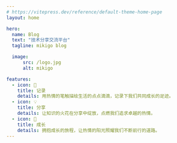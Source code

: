 ```yaml
---
# https://vitepress.dev/reference/default-theme-home-page
layout: home

hero:
  name: Blog
  text: "技术分享交流平台"
  tagline: mikigo blog

  image:
      src: /logo.jpg
      alt: mikigo

features:
  - icon: 📝
    title: 记录
    details: 用热情的笔触描绘生活的点点滴滴，记录下我们共同成长的足迹。
  - icon: 💡
    title: 分享
    details: 让知识的火花在分享中绽放，点燃我们追求卓越的热情。
  - icon: 🚀
    title: 成长
    details: 拥抱成长的旅程，让热情的阳光照耀我们不断前行的道路。
---
```

